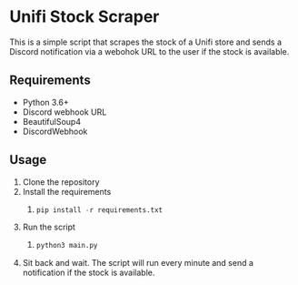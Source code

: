 # Unifi Stock Scraper
This is a simple script that scrapes the stock of a Unifi store and sends a Discord notification via a webohok URL to the user if the stock is available.

## Requirements
- Python 3.6+
- Discord webhook URL
- BeautifulSoup4
- DiscordWebhook

## Usage
1. Clone the repository
2. Install the requirements
   1. ```python
      pip install -r requirements.txt
      ```
3. Run the script
   1. ```python
      python3 main.py
      ```
4. Sit back and wait. The script will run every minute and send a notification if the stock is available.